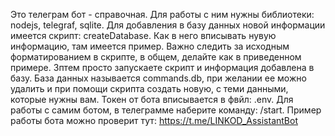 Это телеграм бот - справочная. Для работы с ним нужны библиотеки: nodejs, telegraf, sqlite. Для добавления в базу данных новой информации имеется скрипт: createDatabase. Как в него вписывать нувую информацию, там имеется пример. Важно следить за исходным форматированием в скрипте, в общем, делайте как в приведенном примере. Зптем просто запускаете скрипт и информация добавлена в базу. База данных называется commands.db, при желании ее можно удалить и при помощи скрипта создать новую, с теми данными, которые нужны вам. Токен от бота вписывается в фвйл: .env. Для работы с самим ботом, в телеграмме наберите команду: /start. Пример работы бота можно проверит тут: https://t.me/LINKOD_AssistantBot
